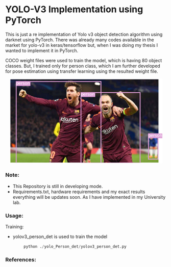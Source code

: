# YOLO-V3 Implementation using PyTorch

This is just a re implementation of Yolo v3 object detection algorithm using darknet using PyTorch. There was already many codes available in the market for yolo-v3 in keras/tensorflow but, when I was doing my thesis I wanted to implement it in PyTorch.

COCO weight files were used to train the model, which is having 80 object classes. But, I trained only for person class, which I am further developed for pose estimation using transfer learning using the resulted weight file.
 

<p align="center"><img src="messi.png" width="480"\></p>


### Note:
+ This Repository is still in developing mode.
+ Requirements.txt, hardware requirements and my exact results everything will be updates soon. As I have implemented in my University lab.

### Usage:
Training:
+ yolov3_person_det is used to train the model
```python
        python ./yolo_Person_det/yolov3_person_det.py
```
### References: